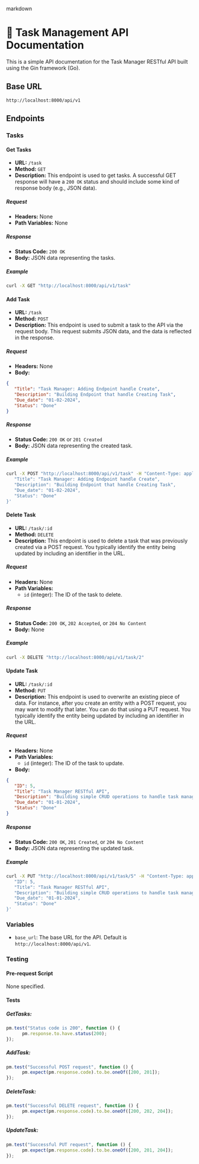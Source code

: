 markdown
# 🚀 Task Management API Documentation

This is a simple API documentation for the Task Manager RESTful API built using the Gin framework (Go).

## Base URL

`http://localhost:8000/api/v1`

## Endpoints

### Tasks

#### Get Tasks

- **URL:** `/task`
- **Method:** `GET`
- **Description:** This endpoint is used to get tasks. A successful GET response will have a `200 OK` status and should include some kind of response body (e.g., JSON data).

##### Request
- **Headers:** None
- **Path Variables:** None

##### Response
- **Status Code:** `200 OK`
- **Body:** JSON data representing the tasks.

##### Example
```sh
curl -X GET "http://localhost:8000/api/v1/task"
```

#### Add Task

- **URL:** `/task`
- **Method:** `POST`
- **Description:** This endpoint is used to submit a task to the API via the request body. This request submits JSON data, and the data is reflected in the response.

##### Request
- **Headers:** None
- **Body:**
```json
{
   "Title": "Task Manager: Adding Endpoint handle Create",
   "Description": "Building Endpoint that handle Creating Task",
   "Due_date": "01-02-2024",
   "Status": "Done"
}
```

##### Response
- **Status Code:** `200 OK` or `201 Created`
- **Body:** JSON data representing the created task.

##### Example
```sh
curl -X POST "http://localhost:8000/api/v1/task" -H "Content-Type: application/json" -d '{
   "Title": "Task Manager: Adding Endpoint handle Create",
   "Description": "Building Endpoint that handle Creating Task",
   "Due_date": "01-02-2024",
   "Status": "Done"
}'
```

#### Delete Task

- **URL:** `/task/:id`
- **Method:** `DELETE`
- **Description:** This endpoint is used to delete a task that was previously created via a POST request. You typically identify the entity being updated by including an identifier in the URL.

##### Request
- **Headers:** None
- **Path Variables:**
   - `id` (integer): The ID of the task to delete.

##### Response
- **Status Code:** `200 OK`, `202 Accepted`, or `204 No Content`
- **Body:** None

##### Example
```sh
curl -X DELETE "http://localhost:8000/api/v1/task/2"
```

#### Update Task

- **URL:** `/task/:id`
- **Method:** `PUT`
- **Description:** This endpoint is used to overwrite an existing piece of data. For instance, after you create an entity with a POST request, you may want to modify that later. You can do that using a PUT request. You typically identify the entity being updated by including an identifier in the URL.

##### Request
- **Headers:** None
- **Path Variables:**
   - `id` (integer): The ID of the task to update.
- **Body:**
```json
{
   "ID": 5,
   "Title": "Task Manager RESTful API",
   "Description": "Building simple CRUD operations to handle task management",
   "Due_date": "01-01-2024",
   "Status": "Done"
}
```

##### Response
- **Status Code:** `200 OK`, `201 Created`, or `204 No Content`
- **Body:** JSON data representing the updated task.

##### Example
```sh
curl -X PUT "http://localhost:8000/api/v1/task/5" -H "Content-Type: application/json" -d '{
   "ID": 5,
   "Title": "Task Manager RESTful API",
   "Description": "Building simple CRUD operations to handle task management",
   "Due_date": "01-01-2024",
   "Status": "Done"
}'
```

### Variables

- `base_url`: The base URL for the API. Default is `http://localhost:8000/api/v1`.

### Testing

#### Pre-request Script

None specified.

#### Tests

##### GetTasks:

```javascript
pm.test("Status code is 200", function () {
      pm.response.to.have.status(200);
});
```

##### AddTask:

```javascript
pm.test("Successful POST request", function () {
      pm.expect(pm.response.code).to.be.oneOf([200, 201]);
});
```

##### DeleteTask:

```javascript
pm.test("Successful DELETE request", function () {
      pm.expect(pm.response.code).to.be.oneOf([200, 202, 204]);
});
```

##### UpdateTask:

```javascript
pm.test("Successful PUT request", function () {
      pm.expect(pm.response.code).to.be.oneOf([200, 201, 204]);
});
```

```
```
